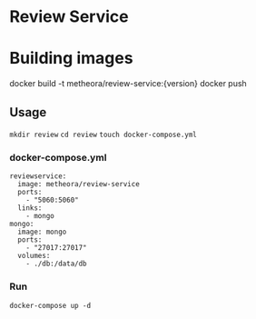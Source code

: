 # Review Service

# Building images

docker build -t metheora/review-service:{version} 
docker push

## Usage

`mkdir review`
`cd review`
`touch docker-compose.yml`

### docker-compose.yml

```
reviewservice:
  image: metheora/review-service
  ports:
    - "5060:5060"
  links:
    - mongo
mongo:
  image: mongo
  ports:
    - "27017:27017"
  volumes:
    - ./db:/data/db
```

### Run

`docker-compose up -d`